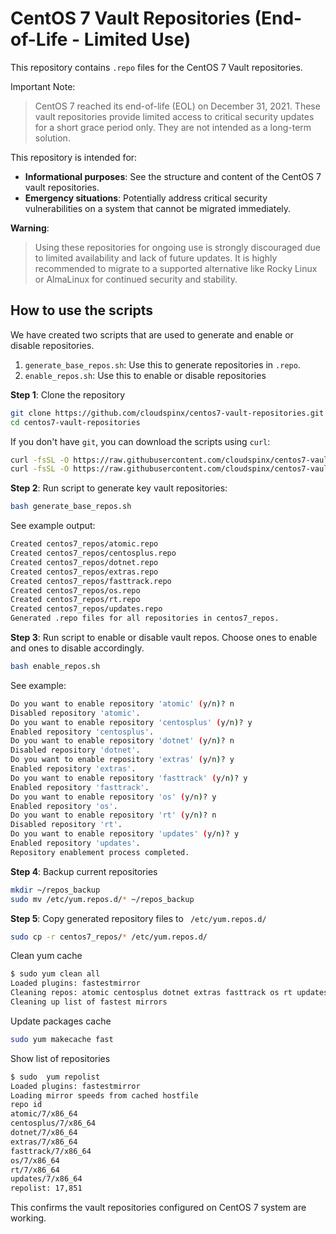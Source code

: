 # CentOS 7 Vault Repositories (End-of-Life - Limited Use)

This repository contains `.repo` files for the CentOS 7 Vault repositories.

Important Note:

> CentOS 7 reached its end-of-life (EOL) on December 31, 2021. These vault repositories provide limited access to critical security updates for a short grace period only. They are not intended as a long-term solution.

This repository is intended for:

- **Informational purposes**: See the structure and content of the CentOS 7 vault repositories.
- **Emergency situations**: Potentially address critical security vulnerabilities on a system that cannot be migrated immediately.

**Warning**:
> Using these repositories for ongoing use is strongly discouraged due to limited availability and lack of future updates. It is highly recommended to migrate to a supported alternative like Rocky Linux or AlmaLinux for continued security and stability.

## How to use the scripts

We have created two scripts that are used to generate and enable or disable repositories.

1. `generate_base_repos.sh`: Use this to generate repositories in `.repo`.
2. `enable_repos.sh`: Use this to enable or disable repositories

**Step 1**: Clone the repository

```bash
git clone https://github.com/cloudspinx/centos7-vault-repositories.git
cd centos7-vault-repositories
```

If you don't have `git`, you can download the scripts using `curl`:

```bash
curl -fsSL -O https://raw.githubusercontent.com/cloudspinx/centos7-vault-repositories/main/generate_base_repos.sh
curl -fsSL -O https://raw.githubusercontent.com/cloudspinx/centos7-vault-repositories/main/enable_repos.sh
```

**Step 2**: Run script to generate key vault repositories:

```bash
bash generate_base_repos.sh
```
See example output:

```bash
Created centos7_repos/atomic.repo
Created centos7_repos/centosplus.repo
Created centos7_repos/dotnet.repo
Created centos7_repos/extras.repo
Created centos7_repos/fasttrack.repo
Created centos7_repos/os.repo
Created centos7_repos/rt.repo
Created centos7_repos/updates.repo
Generated .repo files for all repositories in centos7_repos.
```

**Step 3**: Run script to enable or disable vault repos. Choose ones to enable and ones to disable accordingly.

```bash
bash enable_repos.sh
```

See example:
```bash
Do you want to enable repository 'atomic' (y/n)? n
Disabled repository 'atomic'.
Do you want to enable repository 'centosplus' (y/n)? y
Enabled repository 'centosplus'.
Do you want to enable repository 'dotnet' (y/n)? n
Disabled repository 'dotnet'.
Do you want to enable repository 'extras' (y/n)? y
Enabled repository 'extras'.
Do you want to enable repository 'fasttrack' (y/n)? y
Enabled repository 'fasttrack'.
Do you want to enable repository 'os' (y/n)? y
Enabled repository 'os'.
Do you want to enable repository 'rt' (y/n)? n
Disabled repository 'rt'.
Do you want to enable repository 'updates' (y/n)? y
Enabled repository 'updates'.
Repository enablement process completed.
```

**Step 4**: Backup current repositories

```bash
mkdir ~/repos_backup
sudo mv /etc/yum.repos.d/* ~/repos_backup
```

**Step 5**: Copy generated repository files to ` /etc/yum.repos.d/`

```bash
sudo cp -r centos7_repos/* /etc/yum.repos.d/
```

Clean yum cache

```bash
$ sudo yum clean all
Loaded plugins: fastestmirror
Cleaning repos: atomic centosplus dotnet extras fasttrack os rt updates
Cleaning up list of fastest mirrors
```

Update packages cache

```bash
sudo yum makecache fast
```

Show list of repositories

```bash
$ sudo  yum repolist
Loaded plugins: fastestmirror
Loading mirror speeds from cached hostfile
repo id                                                                                        repo name                                                                                        status
atomic/7/x86_64                                                                                CentOS-7 - atomic                                                                                   137
centosplus/7/x86_64                                                                            CentOS-7 - centosplus                                                                               277
dotnet/7/x86_64                                                                                CentOS-7 - dotnet                                                                                   395
extras/7/x86_64                                                                                CentOS-7 - extras                                                                                   526
fasttrack/7/x86_64                                                                             CentOS-7 - fasttrack                                                                                 44
os/7/x86_64                                                                                    CentOS-7 - os                                                                                    10,072
rt/7/x86_64                                                                                    CentOS-7 - rt                                                                                       227
updates/7/x86_64                                                                               CentOS-7 - updates                                                                                6,173
repolist: 17,851
```

This confirms the vault repositories configured on CentOS 7 system are working.
